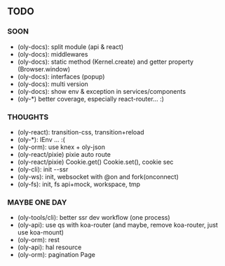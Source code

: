 ## TODO

### SOON

- (oly-docs): split module (api & react)
- (oly-docs): middlewares
- (oly-docs): static method (Kernel.create) and getter property (Browser.window)
- (oly-docs): interfaces (popup) 
- (oly-docs): multi version
- (oly-docs): show env & exception in services/components
- (oly-*) better coverage, especially react-router... :)
  
### THOUGHTS

- (oly-react): transition-css, transition+reload
- (oly-*): IEnv ... :(
- (oly-orm): use knex + oly-json
- (oly-react/pixie) pixie auto route
- (oly-react/pixie) Cookie.get() Cookie.set(), cookie sec
- (oly-cli): init --ssr
- (oly-ws): init, websocket with @on and fork(onconnect)
- (oly-fs): init, fs api+mock, workspace, tmp

### MAYBE ONE DAY

- (oly-tools/cli): better ssr dev workflow (one process)
- (oly-api): use qs with koa-router (and maybe, remove koa-router, just use koa-mount)
- (oly-orm): rest
- (oly-api): hal resource
- (oly-orm): pagination Page
